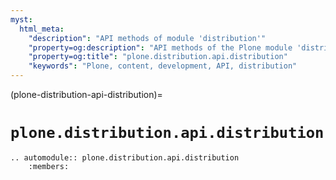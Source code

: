 ```yaml
---
myst:
  html_meta:
    "description": "API methods of module 'distribution'"
    "property=og:description": "API methods of the Plone module 'distribution'"
    "property=og:title": "plone.distribution.api.distribution"
    "keywords": "Plone, content, development, API, distribution"
---
```


(plone-distribution-api-distribution)=

# `plone.distribution.api.distribution`

```{eval-rst}
.. automodule:: plone.distribution.api.distribution
    :members:
```
